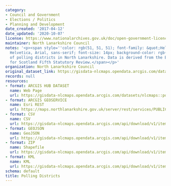 ```yaml
---
category:
- Council and Government
- Elections / Politics
- Planning and Development
date_created: '2017-04-12'
date_updated: '2020-10-07'
license: https://www.nationalarchives.gov.uk/doc/open-government-licence/version/3/
maintainer: North Lanarkshire Council
notes: '<p><span style=''color: rgb(51, 51, 51); font-family: &quot;Helvetica Neue&quot;,
  Helvetica, Arial, sans-serif; font-size: 14px; background-color: rgb(246, 253, 255);''>Boundaries
  of polling districts in North Lanarkshire. Data is derived from the Boundary Commission
  for Scotland Fifth Statutory Review.</span></p>'
organization: North Lanarkshire Council
original_dataset_link: https://gisdata-nlcmaps.opendata.arcgis.com/datasets/nlcmaps::polling-districts-1
records: null
resources:
- format: ARCGIS HUB DATASET
  name: Web Page
  url: https://gisdata-nlcmaps.opendata.arcgis.com/datasets/nlcmaps::polling-districts-1
- format: ARCGIS GEOSERVICE
  name: Esri REST
  url: https://maps.northlanarkshire.gov.uk/server/rest/services/PUBLIC/OPEN_DATA_LAYERS/FeatureServer/1
- format: CSV
  name: CSV
  url: https://gisdata-nlcmaps.opendata.arcgis.com/api/download/v1/items/c9117c0e86e44adf87eef84ec72fb747/csv?layers=1
- format: GEOJSON
  name: GeoJSON
  url: https://gisdata-nlcmaps.opendata.arcgis.com/api/download/v1/items/c9117c0e86e44adf87eef84ec72fb747/geojson?layers=1
- format: ZIP
  name: Shapefile
  url: https://gisdata-nlcmaps.opendata.arcgis.com/api/download/v1/items/c9117c0e86e44adf87eef84ec72fb747/shapefile?layers=1
- format: KML
  name: KML
  url: https://gisdata-nlcmaps.opendata.arcgis.com/api/download/v1/items/c9117c0e86e44adf87eef84ec72fb747/kml?layers=1
schema: default
title: Polling Districts
---
```

